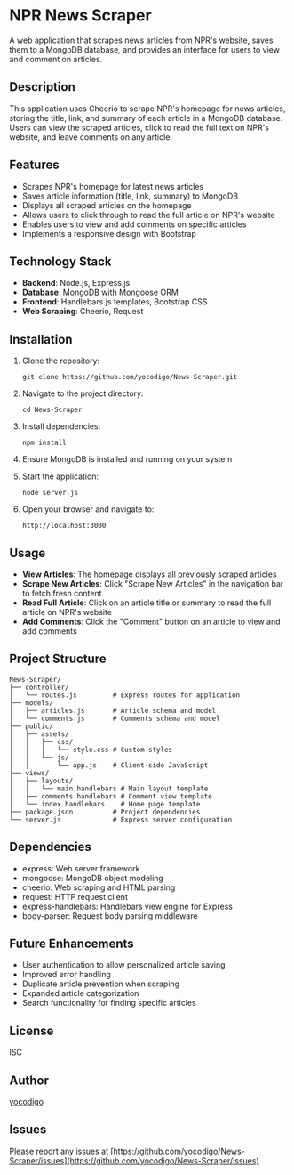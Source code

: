 # NPR News Scraper

A web application that scrapes news articles from NPR's website, saves them to a MongoDB database, and provides an interface for users to view and comment on articles.

## Description

This application uses Cheerio to scrape NPR's homepage for news articles, storing the title, link, and summary of each article in a MongoDB database. Users can view the scraped articles, click to read the full text on NPR's website, and leave comments on any article.

## Features

- Scrapes NPR's homepage for latest news articles
- Saves article information (title, link, summary) to MongoDB
- Displays all scraped articles on the homepage
- Allows users to click through to read the full article on NPR's website
- Enables users to view and add comments on specific articles
- Implements a responsive design with Bootstrap

## Technology Stack

- **Backend**: Node.js, Express.js
- **Database**: MongoDB with Mongoose ORM
- **Frontend**: Handlebars.js templates, Bootstrap CSS
- **Web Scraping**: Cheerio, Request

## Installation

1. Clone the repository:
   ```
   git clone https://github.com/yocodigo/News-Scraper.git
   ```

2. Navigate to the project directory:
   ```
   cd News-Scraper
   ```

3. Install dependencies:
   ```
   npm install
   ```

4. Ensure MongoDB is installed and running on your system

5. Start the application:
   ```
   node server.js
   ```

6. Open your browser and navigate to:
   ```
   http://localhost:3000
   ```

## Usage

- **View Articles**: The homepage displays all previously scraped articles
- **Scrape New Articles**: Click "Scrape New Articles" in the navigation bar to fetch fresh content
- **Read Full Article**: Click on an article title or summary to read the full article on NPR's website
- **Add Comments**: Click the "Comment" button on an article to view and add comments

## Project Structure

```
News-Scraper/
├── controller/
│   └── routes.js         # Express routes for application
├── models/
│   ├── articles.js       # Article schema and model
│   └── comments.js       # Comments schema and model
├── public/
│   ├── assets/
│   │   ├── css/
│   │   │   └── style.css # Custom styles
│   │   └── js/
│   │       └── app.js    # Client-side JavaScript
├── views/
│   ├── layouts/
│   │   └── main.handlebars # Main layout template
│   ├── comments.handlebars # Comment view template
│   └── index.handlebars    # Home page template
├── package.json          # Project dependencies
└── server.js             # Express server configuration
```

## Dependencies

- express: Web server framework
- mongoose: MongoDB object modeling
- cheerio: Web scraping and HTML parsing
- request: HTTP request client
- express-handlebars: Handlebars view engine for Express
- body-parser: Request body parsing middleware

## Future Enhancements

- User authentication to allow personalized article saving
- Improved error handling
- Duplicate article prevention when scraping
- Expanded article categorization
- Search functionality for finding specific articles

## License

ISC

## Author

[yocodigo](https://github.com/yocodigo)

## Issues

Please report any issues at [https://github.com/yocodigo/News-Scraper/issues](https://github.com/yocodigo/News-Scraper/issues)
